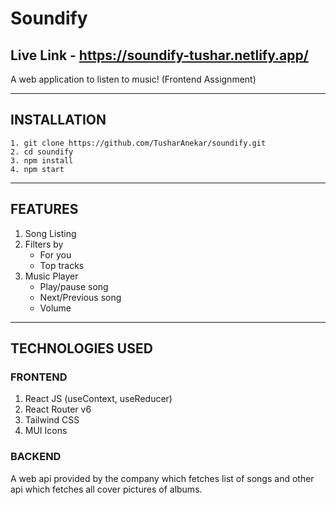 # Soundify

## Live Link - https://soundify-tushar.netlify.app/

A web application to listen to music! (Frontend Assignment)

---

## INSTALLATION

```
1. git clone https://github.com/TusharAnekar/soundify.git
2. cd soundify
3. npm install
4. npm start
```

---

## FEATURES

1. Song Listing
2. Filters by
   - For you
   - Top tracks
3. Music Player
   - Play/pause song
   - Next/Previous song
   - Volume

---

## TECHNOLOGIES USED

### FRONTEND

1. React JS (useContext, useReducer)
2. React Router v6
3. Tailwind CSS
4. MUI Icons

### BACKEND

A web api provided by the company which fetches list of songs and other api which fetches all cover pictures of albums.

